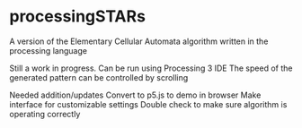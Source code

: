 # processingSTARs

A version of the Elementary Cellular Automata algorithm written in the processing language

Still a work in progress. Can be run using Processing 3 IDE
The speed of the generated pattern can be controlled by scrolling

Needed addition/updates
  Convert to p5.js to demo in browser
  Make interface for customizable settings
  Double check to make sure algorithm is operating correctly
